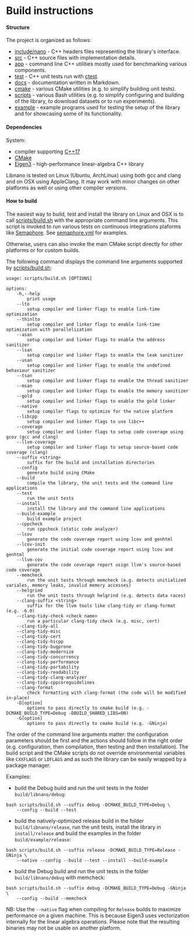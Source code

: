 # Build instructions


#### Structure

The project is organized as follows:
* [include/nano](../include/nano) - C++ headers files representing the library's interface.
* [src](../src) - C++ source files with implementation details.
* [app](../app) - command line C++ utilities mostly used for benchmarking various components.
* [test](../test) - C++ unit tests run with [ctest](https://cmake.org/cmake/help/v3.16/manual/ctest.1.html#ctest-1).
* [docs](../docs) - documentation written in Markdown.
* [cmake](../cmake) - various CMake utilities (e.g. to simplify building unit tests).
* [scripts](../scripts) - various Bash utilities (e.g. to simplify configuring and building of the library, to download datasets or to run experiments).
* [example](../example) - example programs used for testing the setup of the library and for showcasing some of its functionality.


#### Dependencies

System:
* compiler supporting [C++17](https://isocpp.org/wiki/faq/cpp17)
* [CMake](https://cmake.org)
* [Eigen3](https://eigen.tuxfamily.org) - high-performance linear-algebra C++ library

Libnano is tested on Linux (Ubuntu, ArchLinux) using both gcc and clang and on OSX using AppleClang. It may work with minor changes on other platforms as well or using other compiler versions.


#### How to build

The easiest way to build, test and install the library on Linux and OSX is to call [scripts/build.sh](../scripts/build.sh) with the appropriate command line arguments. This script is invoked to run various tests on continuous integrations plaforms like [Semaphore](https://accosmin.semaphoreci.com/projects/libnano). See [semaphore.yml](../.semaphore/semaphore.yml) for examples.


Otherwise, users can also invoke the main CMake script directly for other platforms or for custom builds.


The following command displays the command line arguments supported by [scripts/build.sh](../scripts/build.sh):
```
usage: scripts/build.sh [OPTIONS]

options:
    -h,--help
        print usage
    --lto
        setup compiler and linker flags to enable link-time optimization
    --thinlto
        setup compiler and linker flags to enable link-time optimization with parallelization
    --asan
        setup compiler and linker flags to enable the address sanitizer
    --lsan
        setup compiler and linker flags to enable the leak sanitizer
    --usan
        setup compiler and linker flags to enable the undefined behaviour sanitizer
    --tsan
        setup compiler and linker flags to enable the thread sanitizer
    --msan
        setup compiler and linker flags to enable the memory sanitizer
    --gold
        setup compiler and linker flags to enable the gold linker
    --native
        setup compiler flags to optimize for the native platform
    --libcpp
        setup compiler and linker flags to use libc++
    --coverage
        setup compiler and linker flags to setup code coverage using gcov (gcc and clang)
    --llvm-coverage
        setup compiler and linker flags to setup source-based code coverage (clang)
    --suffix <string>
        suffix for the build and installation directories
    --config
        generate build using CMake
    --build
        compile the library, the unit tests and the command line applications
    --test
        run the unit tests
    --install
        install the library and the command line applications
    --build-example
        build example project
    --cppcheck
        run cppcheck (static code analyzer)
    --lcov
        generate the code coverage report using lcov and genhtml
    --lcov-init
        generate the initial code coverage report using lcov and genhtml
    --llvm-cov
        generate the code coverage report usign llvm's source-based code coverage
    --memcheck
        run the unit tests through memcheck (e.g. detects unitialized variales, memory leaks, invalid memory accesses)
    --helgrind
        run the unit tests through helgrind (e.g. detects data races)
    --clang-suffix <string>
        suffix for the llvm tools like clang-tidy or clang-format (e.g. -6.0)
    --clang-tidy-check <check name>
        run a particular clang-tidy check (e.g. misc, cert)
    --clang-tidy-all
    --clang-tidy-misc
    --clang-tidy-cert
    --clang-tidy-hicpp
    --clang-tidy-bugprone
    --clang-tidy-modernize
    --clang-tidy-concurrency
    --clang-tidy-performance
    --clang-tidy-portability
    --clang-tidy-readability
    --clang-tidy-clang-analyzer
    --clang-tidy-cppcoreguidelines
    --clang-format
        check formatting with clang-format (the code will be modified in-place)
    -D[option]
        options to pass directly to cmake build (e.g. -DCMAKE_BUILD_TYPE=Debug -DBUILD_SHARED_LIBS=ON)
    -G[option]
        options to pass directly to cmake build (e.g. -GNinja)
```

The order of the command line arguments matter: the configuration parameters should be first and the actions should follow in the right order (e.g. configuration, then compilation, then testing and then installation). The build script and the CMake scripts do not override environmental variables like ```CXXFLAGS``` or ```LDFLAGS``` and as such the library can be easily wrapped by a package manager.


Examples:
* build the Debug build and run the unit tests in the folder ```build/libnano/debug```:
```
bash scripts/build.sh --suffix debug -DCMAKE_BUILD_TYPE=Debug \
    --config --build --test
```

* build the natively-optimized release build in the folder ```build/libnano/release```, run the unit tests, install the library in ```install/release``` and build the examples in the folder ```build/example/release```:
```
bash scripts/build.sh --suffix release -DCMAKE_BUILD_TYPE=Release -GNinja \
    --native --config --build --test --install --build-example
```

* build the Debug build and run the unit tests in the folder ```build/libnano/debug``` with memcheck:
```
bash scripts/build.sh --suffix debug -DCMAKE_BUILD_TYPE=Debug -GNinja \
    --config --build --memcheck
```


NB: Use the ```--native``` flag when compiling for ```Release``` builds to maximize performance on a given machine. This is because Eigen3 uses vectorization internally for the linear algebra operations. Please note that the resulting binaries may not be usable on another platform.
